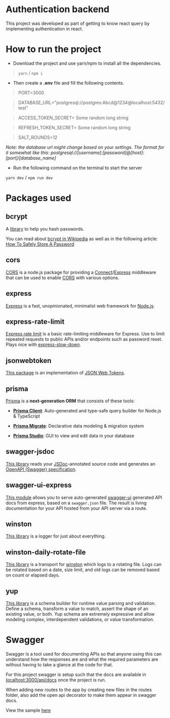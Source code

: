# Authentication backend

This project was developed as part of getting to know react query by implementing authentication in react.

# How to run the project

- Download the project and use yarn/npm to install all the dependencies.

> `yarn` / `npm i`

- Then create a **.env** file and fill the following contents.

> PORT=3000

> DATABASE_URL="postgresql://postgres:Abcd@1234@localhost:5432/test"

> ACCESS_TOKEN_SECRET= Some random long string

> REFRESH_TOKEN_SECRET= Some random long string

> SALT_ROUNDS=12

_Note: the database url might change based on your settings. The format for it somewhat like this: postgresql://[username]:[password]@[host]:[port]/[database_name]_

- Run the following command on the terminal to start the server

`yarn dev` / `npm run dev`

# Packages used

## bcrypt

A [library](https://www.npmjs.com/package/bcrypt) to help you hash passwords.

You can read about [bcrypt in Wikipedia](https://en.wikipedia.org/wiki/Bcrypt) as well as in the following article: [How To Safely Store A Password](http://codahale.com/how-to-safely-store-a-password/)

## cors

[CORS](https://www.npmjs.com/package/cors) is a node.js package for providing a [Connect](http://www.senchalabs.org/connect/)/[Express](http://expressjs.com/) middleware that can be used to enable [CORS](http://en.wikipedia.org/wiki/Cross-origin_resource_sharing) with various options.

## express

[Express](https://www.npmjs.com/package/express) is a fast, unopinionated, minimalist web framework for [Node.js](http://nodejs.org/).

## express-rate-limit

[Express rate limit](https://github.com/express-rate-limit/express-rate-limit) is a basic rate-limiting middleware for Express. Use to limit repeated requests to public APIs and/or endpoints such as password reset. Plays nice with [express-slow-down](https://www.npmjs.com/package/express-slow-down).

## jsonwebtoken

[This package](https://github.com/auth0/node-jsonwebtoken#readme) is an implementation of [JSON Web Tokens](https://tools.ietf.org/html/rfc7519).

## prisma

[Prisma](https://www.prisma.io/) is a **next-generation ORM** that consists of these tools:

- [**Prisma Client**](https://www.prisma.io/docs/concepts/components/prisma-client): Auto-generated and type-safe query builder for Node.js & TypeScript

- [**Prisma Migrate**](https://www.prisma.io/docs/concepts/components/prisma-migrate): Declarative data modeling & migration system

- [**Prisma Studio**](https://github.com/prisma/studio): GUI to view and edit data in your database

## swagger-jsdoc

[This library](https://www.npmjs.com/package/swagger-jsdoc) reads your [JSDoc](https://jsdoc.app/)-annotated source code and generates an [OpenAPI (Swagger) specification](https://swagger.io/specification/).

## swagger-ui-express

[This module](https://www.npmjs.com/package/swagger-ui-express) allows you to serve auto-generated [swagger-ui](https://swagger.io/tools/swagger-ui/) generated API docs from express, based on a `swagger.json` file. The result is living documentation for your API hosted from your API server via a route.

## winston

[This library](https://github.com/winstonjs/winston) is a logger for just about everything.

## winston-daily-rotate-file

[This library](https://github.com/winstonjs/winston-daily-rotate-file) is a transport for [winston](https://github.com/winstonjs/winston) which logs to a rotating file. Logs can be rotated based on a date, size limit, and old logs can be removed based on count or elapsed days.

## yup

[This library](https://github.com/jquense/yup) is a schema builder for runtime value parsing and validation. Define a schema, transform a value to match, assert the shape of an existing value, or both. Yup schema are extremely expressive and allow modeling complex, interdependent validations, or value transformation.

# Swagger

Swagger is a tool used for documenting APIs so that anyone using this can understand how the responses are and what the required parameters are without having to take a glance at the code for that.

For this project swagger is setup such that the docs are available in [localhost:3000/api/docs](http://localhost:3000/api/docs) once the project is run.

When adding new routes to the app by creating new files in the routes folder, also add the open api decorator to make them appear in swagger docs.

View the sample [here](https://forge.etsi.org/swagger/editor/)
